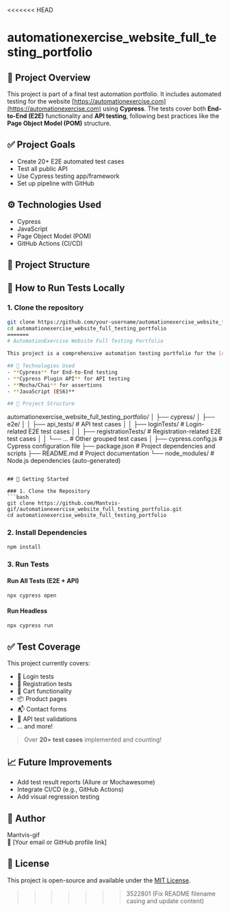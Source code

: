 <<<<<<< HEAD
# automationexercise_website_full_testing_portfolio

## 📌 Project Overview

This project is part of a final test automation portfolio. It includes automated testing for the website [https://automationexercise.com](https://automationexercise.com) using **Cypress**. The tests cover both **End-to-End (E2E)** functionality and **API testing**, following best practices like the **Page Object Model (POM)** structure.

## ✅ Project Goals

- Create 20+ E2E automated test cases
- Test all public API
- Use Cypress testing app/framework
- Set up pipeline with GitHub

## ⚙️ Technologies Used

- Cypress
- JavaScript
- Page Object Model (POM)
- GitHub Actions (CI/CD)

## 📁 Project Structure


## 🚀 How to Run Tests Locally

### 1. Clone the repository
```bash
git clone https://github.com/your-username/automationexercise_website_full_testing_portfolio.git
cd automationexercise_website_full_testing_portfolio
=======
# AutomationExercise Website Full Testing Portfolio

This project is a comprehensive automation testing portfolio for the [AutomationExercise](https://automationexercise.com/) website. It includes **End-to-End (E2E)** tests and **API tests**, all implemented using **Cypress** and **Cypress API plugin**.

## 📌 Technologies Used
- **Cypress** for End-to-End testing
- **Cypress Plugin API** for API testing
- **Mocha/Chai** for assertions
- **JavaScript (ES6)**

## 📁 Project Structure
```
automationexercise_website_full_testing_portfolio/
│
├── cypress/
│   ├── e2e/
│   │   ├── api_tests/               # API test cases
│   │   ├── loginTests/             # Login-related E2E test cases
│   │   ├── registrationTests/      # Registration-related E2E test cases
│   │   └── ...                     # Other grouped test cases
│
├── cypress.config.js              # Cypress configuration file
├── package.json                   # Project dependencies and scripts
├── README.md                      # Project documentation
└── node_modules/                  # Node.js dependencies (auto-generated)
```

## 🚀 Getting Started

### 1. Clone the Repository
```bash
git clone https://github.com/Mantvis-gif/automationexercise_website_full_testing_portfolio.git
cd automationexercise_website_full_testing_portfolio
```

### 2. Install Dependencies
```bash
npm install
```

### 3. Run Tests

#### Run All Tests (E2E + API)
```bash
npx cypress open
```

#### Run Headless
```bash
npx cypress run
```

## ✅ Test Coverage
This project currently covers:
- 🔐 Login tests
- 📝 Registration tests
- 🛒 Cart functionality
- 📦 Product pages
- 📬 Contact forms
- 📡 API test validations
- ... and more!

> Over **20+ test cases** implemented and counting!

## 📈 Future Improvements
- Add test result reports (Allure or Mochawesome)
- Integrate CI/CD (e.g., GitHub Actions)
- Add visual regression testing

## 👤 Author
Mantvis-gif  
📧 [Your email or GitHub profile link]

## 📄 License
This project is open-source and available under the [MIT License](LICENSE).
>>>>>>> 3522801 (Fix README filename casing and update content)
